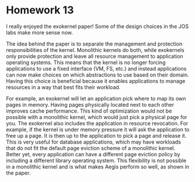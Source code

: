 # Homework 13

I really enjoyed the exokernel paper! Some of the design choices in the JOS labs make more sense now.

The idea behind the paper is to separate the management and protection responsibilities of the kernel. Monolithic kernels do both, while exokernels only provide protection and leave all resource management to application operating systems. This means that the kernel is no longer forcing applications to use a fixed interface (VM, FS, etc.) and instead applications can now make choices on which abstractions to use based on their domain. Having this choice is beneficial because it enables applications to manage resources in a way that best fits their workload.

For example, an exokernel will let an application pick where to map its own pages in memory. Having pages physically located next to each other improves cache performance. This kind of optimization would not be possible with a monolithic kernel, which would just pick a physical page for you. The exokernel also includes the application in resource revocation. For example, if the kernel is under memory pressure it will ask the application to free up a page. It is then up to the application to pick a page and release it. This is very useful for database applications, which may have workloads that do not fit the default page eviction scheme of a monolithic kernel. Better yet, every application can have a different page eviction policy by including a different library operating system. This flexibility is not possible in a monolithic kernel and is what makes Aegis perform so well, as shown in the paper.

